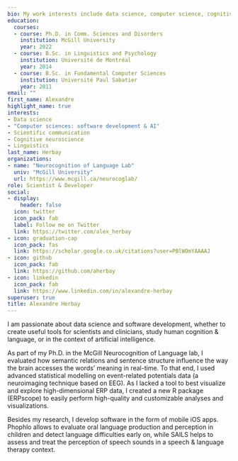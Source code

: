 ```yaml
---
bio: My work interests include data science, computer science, cognitive neuroscience and linguistics.
education:
  courses:
  - course: Ph.D. in Comm. Sciences and Disorders
    institution: McGill University
    year: 2022
  - course: B.Sc. in Linguistics and Psychology
    institution: Université de Montréal
    year: 2014
  - course: B.Sc. in Fundamental Computer Sciences
    institution: Université Paul Sabatier
    year: 2011
email: ""
first_name: Alexandre
highlight_name: true
interests:
- Data science
- "Computer sciences: software development & AI"
- Scientific communication 
- Cognitive neuroscience
- Linguistics
last_name: Herbay
organizations:
- name: "Neurocognition of Language Lab"
  univ: "McGill University"
  url: https://www.mcgill.ca/neurocoglab/
role: Scientist & Developer
social:
- display:
    header: false
  icon: twitter
  icon_pack: fab
  label: Follow me on Twitter
  link: https://twitter.com/alex_herbay
- icon: graduation-cap
  icon_pack: fas
  link: https://scholar.google.co.uk/citations?user=PBlWOmYAAAAJ
- icon: github
  icon_pack: fab
  link: https://github.com/aherbay
- icon: linkedin
  icon_pack: fab
  link: https://www.linkedin.com/in/alexandre-herbay
superuser: true
title: Alexandre Herbay
---
```


I am passionate about data science and software development, whether to create useful tools for scientists and clinicians, study human cognition & language, or in the context of artificial intelligence.

As part of my Ph.D. in the McGill Neurocognition of Language lab, I evaluated how semantic relations and sentence structure influence the way the brain accesses the words’ meaning in real-time. To that end, I used advanced statistical modelling on event-related potentials data (a neuroimaging technique based on EEG). As I lacked a tool to best visualize and explore high-dimensional ERP data, I created a new R package (ERPscope) to easily perform high-quality and customizable analyses and visualizations.

Besides my research, I develop software in the form of mobile iOS apps. Phophlo allows to evaluate oral language production and perception in children and detect language difficulties early on, while SAILS helps to assess and treat the perception of speech sounds in a speech & language therapy context.
